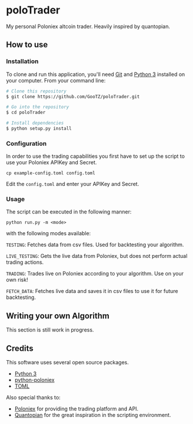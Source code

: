 # poloTrader
My personal Poloniex altcoin trader. Heavily inspired by quantopian.

## How to use

### Installation

To clone and run this application, you'll need [Git](https://git-scm.com/) and [Python 3](https://www.python.org/) installed on your computer. From your command line:

```bash
# Clone this repository
$ git clone https://github.com/GooTZ/poloTrader.git

# Go into the repository
$ cd poloTrader

# Install dependencies
$ python setup.py install
```

### Configuration

In order to use the trading capabilities you first have to set up the script to use your Poloniex APIKey and Secret.

`cp example-config.toml config.toml`

Edit the `config.toml` and enter your APIKey and Secret.

### Usage

The script can be executed in the following manner:

`python run.py -m <mode>`

with the following modes available:

`TESTING`: Fetches data from csv files. Used for backtesting your algorithm.

`LIVE_TESTING`: Gets the live data from Poloniex, but does not perform actual trading actions.

`TRADING`: Trades live on Poloniex according to your algorithm. Use on your own risk!

`FETCH_DATA`: Fetches live data and saves it in csv files to use it for future backtesting.

## Writing your own Algorithm

This section is still work in progress.

## Credits
This software uses several open source packages.

* [Python 3](https://www.python.org/)
* [python-poloniex](https://github.com/s4w3d0ff/python-poloniex)
* [TOML](https://github.com/uiri/toml)

Also special thanks to:
* [Poloniex](https://poloniex.com/) for providing the trading platform and API.
* [Quantopian](https://www.quantopian.com/) for the great inspiration in the scripting environment.
